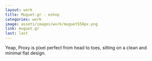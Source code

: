 ```yaml
---
layout: work
title: Muguet.gr - eshop
categories: work
image: assets/images/work/muguet558px.png
link: muguet.gr
last: last
---
```


Yeap, Proxy is pixel perfect from head to toes, sitting on a clean and minimal flat design.
